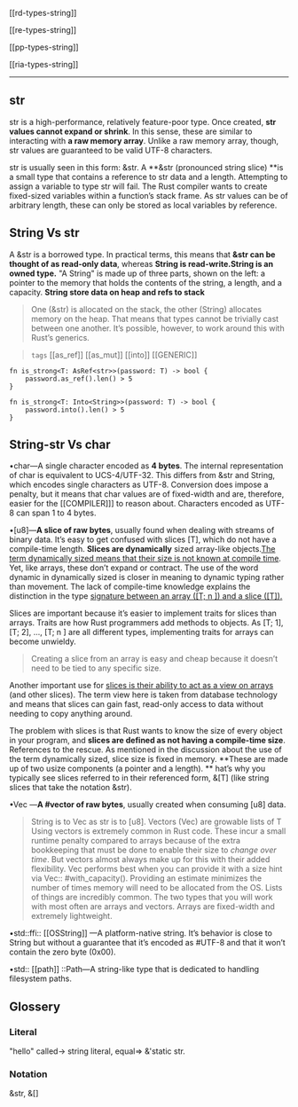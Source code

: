 [[rd-types-string]]

[[re-types-string]]

[[pp-types-string]]

[[ria-types-string]]

---

## str
str is a high-performance, relatively feature-poor type. Once created, **str values cannot expand or shrink**. In this sense, these are similar to interacting with **a raw memory array**. Unlike a raw memory array, though, str values are guaranteed to be valid UTF-8 characters.

str is usually seen in this form: &str. A **&str (pronounced string slice) **is a small type that contains a reference to str data and a length. Attempting to assign a variable to type str will fail. The Rust compiler wants to create fixed-sized variables within a function’s stack frame. As str values can be of arbitrary length, these can only be stored as local variables by reference.

## String Vs str
A &str is a borrowed type. In practical terms, this means that **&str can be thought of as read-only data**, whereas **String is read-write.String is an owned type.**
"A String" is made up of three parts, shown on the left: a pointer to the memory that holds the contents of the string, a length, and a capacity.
**String store data on heap and refs to stack**

> One (&str) is allocated on the stack, the other (String) allocates memory on the heap. That means that types cannot be trivially cast between one another. It’s possible, however, to work around this with Rust’s generics.

> `tags` [[as_ref]]  [[as_mut]] [[into]] [[GENERIC]]

```
fn is_strong<T: AsRef<str>>(password: T) -> bool {
    password.as_ref().len() > 5
}
```

```
fn is_strong<T: Into<String>>(password: T) -> bool {
    password.into().len() > 5
}
```

## String-str Vs char

•char—A single character encoded as **4 bytes**. The internal representation of char is equivalent to UCS-4/UTF-32. This differs from &str and String, which encodes single characters as UTF-8. Conversion does impose a penalty, but it means that char values are of fixed-width and are, therefore, easier for the [[COMPILER]]] to reason about. Characters encoded as UTF-8 can span 1 to 4 bytes.

•[u8]—**A slice of raw bytes**, usually found when dealing with streams of binary data.
It’s easy to get confused with slices [T], which do not have a compile-time length.
**Slices are dynamically** sized array-like objects.<u>The term dynamically sized means that their size is not known at compile time</u>. Yet, like arrays, these don’t expand or contract. 
The use of the word dynamic in dynamically sized is closer in meaning to dynamic typing rather than movement. 
The lack of compile-time knowledge explains the distinction in the type <u>signature between an array ([T; n ]) and a slice ([T]).</u>

Slices are important because it’s easier to implement traits for slices than arrays. Traits are how Rust programmers add methods to objects. As [T; 1], [T; 2], ..., [T; n ] are all different types, implementing traits for arrays can become unwieldy. 
> Creating a slice from an array is easy and cheap because it doesn’t need to be tied to any specific size.

Another important use for <u>slices is their ability to act as a view on arrays</u> (and other slices). The term view here is taken from database technology and means that slices can gain fast, read-only access to data without needing to copy anything around.

The problem with slices is that Rust wants to know the size of every object in your program, and **slices are defined as not having a compile-time size**. References to the rescue. 
As mentioned in the discussion about the use of the term dynamically sized, slice size is fixed in memory. 
**These are made up of two usize components (a pointer and a length). **
hat’s why you typically see slices referred to in their referenced form, &[T] (like string slices that take the notation &str).

•Vec<u8> —**A #vector of raw bytes**, usually created when consuming [u8] data. 
> String is to Vec<u8> as str is to [u8].
> Vectors (Vec<T>) are growable lists of T
Using vectors is extremely common in Rust code. These incur a small runtime penalty compared to arrays because of the extra bookkeeping that must be done to enable their size to *change over time*. But vectors almost always make up for this with their added flexibility.
Vec<T> performs best when you can provide it with a size hint via Vec:: #with_capacity(). Providing an estimate minimizes the number of times memory will need to be allocated from the OS.
Lists of things are incredibly common. The two types that you will work with most often are arrays and vectors. 
> Arrays are fixed-width and extremely lightweight.

•std::ffi:: [[OSString]] —A platform-native string. It’s behavior is close to String but without a guarantee that it’s encoded as #UTF-8 and that it won’t contain the zero byte (0x00).

•std:: [[path]] ::Path—A string-like type that is dedicated to handling filesystem paths.


## Glossery

### Literal
"hello" called-> string literal, equal=> &'static str.

### Notation 
&str, &[]

